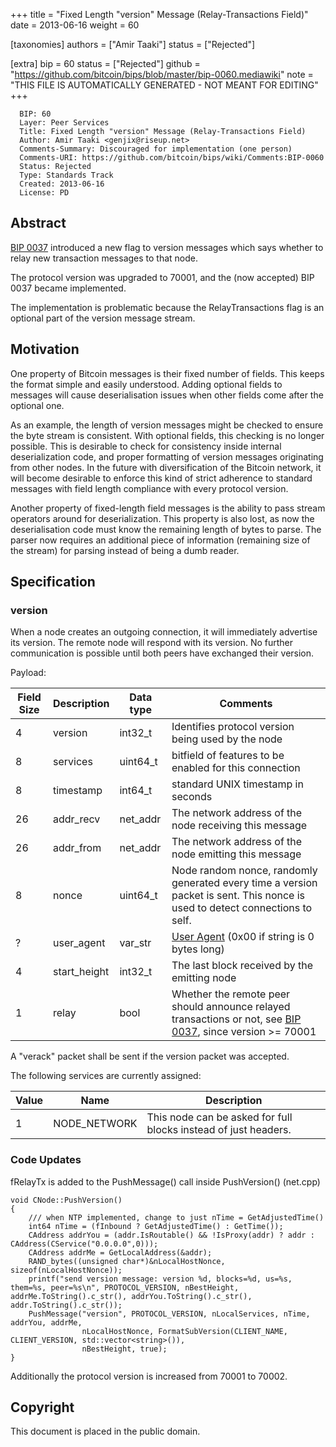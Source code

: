 
+++
title = "Fixed Length \"version\" Message (Relay-Transactions Field)"
date = 2013-06-16
weight = 60

[taxonomies]
authors = ["Amir Taaki"]
status = ["Rejected"]

[extra]
bip = 60
status = ["Rejected"]
github = "https://github.com/bitcoin/bips/blob/master/bip-0060.mediawiki"
note = "THIS FILE IS AUTOMATICALLY GENERATED - NOT MEANT FOR EDITING"
+++

```
  BIP: 60
  Layer: Peer Services
  Title: Fixed Length "version" Message (Relay-Transactions Field)
  Author: Amir Taaki <genjix@riseup.net>
  Comments-Summary: Discouraged for implementation (one person)
  Comments-URI: https://github.com/bitcoin/bips/wiki/Comments:BIP-0060
  Status: Rejected
  Type: Standards Track
  Created: 2013-06-16
  License: PD
```

<h2>Abstract</h2>


<a href="BIP 0037" target="_blank">BIP 0037</a> introduced a new flag to version messages which says whether to relay new transaction messages to that node.

The protocol version was upgraded to 70001, and the (now accepted) BIP 0037 became implemented.

The implementation is problematic because the RelayTransactions flag is an optional part of the version message stream.

<h2>Motivation</h2>


One property of Bitcoin messages is their fixed number of fields. This keeps the format simple and easily understood. Adding optional fields to messages will cause deserialisation issues when other fields come after the optional one.

As an example, the length of version messages might be checked to ensure the byte stream is consistent. With optional fields, this checking is no longer possible. This is desirable to check for consistency inside internal deserialization code, and proper formatting of version messages originating from other nodes. In the future with diversification of the Bitcoin network, it will become desirable to enforce this kind of strict adherence to standard messages with field length compliance with every protocol version.

Another property of fixed-length field messages is the ability to pass stream operators around for deserialization. This property is also lost, as now the deserialisation code must know the remaining length of bytes to parse. The parser now requires an additional piece of information (remaining size of the stream) for parsing instead of being a dumb reader.

<h2>Specification</h2>

<h3> version </h3>


When a node creates an outgoing connection, it will immediately advertise its version. The remote node will respond with its version. No further communication is possible until both peers have exchanged their version.

Payload:


|Field Size|Description|Data type|Comments|
|-|-|-|-|
|4|version|int32_t|Identifies protocol version being used by the node|
|8|services|uint64_t|bitfield of features to be enabled for this connection|
|8|timestamp|int64_t|standard UNIX timestamp in seconds|
|26|addr_recv|net_addr|The network address of the node receiving this message|
|26|addr_from|net_addr|The network address of the node emitting this message|
|8|nonce|uint64_t|Node random nonce, randomly generated every time a version packet is sent. This nonce is used to detect connections to self.|
|?|user_agent|var_str|<a href="/14" target="_blank">User Agent</a> (0x00 if string is 0 bytes long)|
|4|start_height|int32_t|The last block received by the emitting node|
|1|relay|bool|Whether the remote peer should announce relayed transactions or not, see <a href="/37" target="_blank">BIP 0037</a>, since version >= 70001|


A "verack" packet shall be sent if the version packet was accepted.

The following services are currently assigned:


|Value|Name|Description|
|-|-|-|
|1|NODE_NETWORK|This node can be asked for full blocks instead of just headers.|


<h3> Code Updates </h3>


fRelayTx is added to the PushMessage() call inside PushVersion() (net.cpp)

```
void CNode::PushVersion()
{
    /// when NTP implemented, change to just nTime = GetAdjustedTime()
    int64 nTime = (fInbound ? GetAdjustedTime() : GetTime());
    CAddress addrYou = (addr.IsRoutable() && !IsProxy(addr) ? addr : CAddress(CService("0.0.0.0",0)));
    CAddress addrMe = GetLocalAddress(&addr);
    RAND_bytes((unsigned char*)&nLocalHostNonce, sizeof(nLocalHostNonce));
    printf("send version message: version %d, blocks=%d, us=%s, them=%s, peer=%s\n", PROTOCOL_VERSION, nBestHeight, addrMe.ToString().c_str(), addrYou.ToString().c_str(), addr.ToString().c_str());
    PushMessage("version", PROTOCOL_VERSION, nLocalServices, nTime, addrYou, addrMe,
                nLocalHostNonce, FormatSubVersion(CLIENT_NAME, CLIENT_VERSION, std::vector<string>()),
                nBestHeight, true);
}
```

Additionally the protocol version is increased from 70001 to 70002.

<h2>Copyright</h2>


This document is placed in the public domain.
